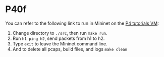 # P40f

You can refer to the following link to run in Mininet on the [P4 tutorials VM](https://github.com/p4lang/tutorials/tree/dc08948a344c6ff26af47d2a2447800cab94ab49):

1. Change directory to `./src`, then run `make run`.
2. Run `h1 ping h2`, send packets from h1 to h2.
3. Type `exit` to leave the Mininet command line.
4. And to delete all pcaps, build files, and logs `make clean`